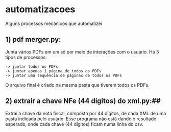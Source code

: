 # automatizacoes
Alguns processos mecânicos que automatizei

## **1) pdf merger.py:**

Junta vários PDFs em um só por meio de interações com o usuário.
    Há 3 tipos de processos:

    -> juntar todos os PDFs
    -> juntar apenas 1 página de todos os PDFs
    -> juntar uma sequência de páginas de todos os PDFs

  O arquivo final é criado na mesma pasta que tiverem todos os PDFs.


## **2) extrair a chave NFe (44 dígitos) do xml.py:**##
  
  Extrai a chave da nota fiscal, composta por 44 dígitos, de cada XML de uma pasta indicada pelo usuário.
  Esse programa não está dando o resultado esperado, onde cada chave (44 dígitos) ficam numa linha do csv.
